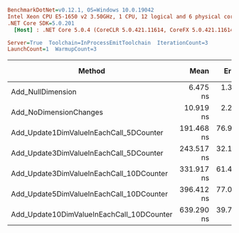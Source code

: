 ``` ini

BenchmarkDotNet=v0.12.1, OS=Windows 10.0.19042
Intel Xeon CPU E5-1650 v2 3.50GHz, 1 CPU, 12 logical and 6 physical cores
.NET Core SDK=5.0.201
  [Host] : .NET Core 5.0.4 (CoreCLR 5.0.421.11614, CoreFX 5.0.421.11614), X64 RyuJIT

Server=True  Toolchain=InProcessEmitToolchain  IterationCount=3  
LaunchCount=1  WarmupCount=3  

```
|                                    Method |       Mean |     Error |    StdDev |        Min |        Max |  Gen 0 | Gen 1 | Gen 2 | Allocated |
|------------------------------------------ |-----------:|----------:|----------:|-----------:|-----------:|-------:|------:|------:|----------:|
|                         Add_NullDimension |   6.475 ns |  1.389 ns | 0.0762 ns |   6.418 ns |   6.562 ns |      - |     - |     - |         - |
|                    Add_NoDimensionChanges |  10.919 ns |  2.202 ns | 0.1207 ns |  10.819 ns |  11.053 ns |      - |     - |     - |         - |
|   Add_Update1DimValueInEachCall_5DCounter | 191.468 ns | 76.946 ns | 4.2177 ns | 188.837 ns | 196.333 ns | 0.0203 |     - |     - |     128 B |
|   Add_Update3DimValueInEachCall_5DCounter | 243.517 ns | 32.106 ns | 1.7598 ns | 241.721 ns | 245.239 ns | 0.0238 |     - |     - |     152 B |
|  Add_Update3DimValueInEachCall_10DCounter | 331.917 ns | 61.496 ns | 3.3708 ns | 329.715 ns | 335.798 ns | 0.0291 |     - |     - |     184 B |
|  Add_Update5DimValueInEachCall_10DCounter | 396.412 ns | 77.066 ns | 4.2242 ns | 391.606 ns | 399.535 ns | 0.0329 |     - |     - |     208 B |
| Add_Update10DimValueInEachCall_10DCounter | 639.290 ns | 39.785 ns | 2.1807 ns | 637.741 ns | 641.784 ns | 0.0458 |     - |     - |     288 B |
